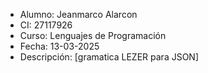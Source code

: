  * Alumno: Jeanmarco Alarcon
 * CI: 27117926
 * Curso: Lenguajes de Programación
 * Fecha: 13-03-2025
 * Descripción: [gramatica LEZER para JSON]
